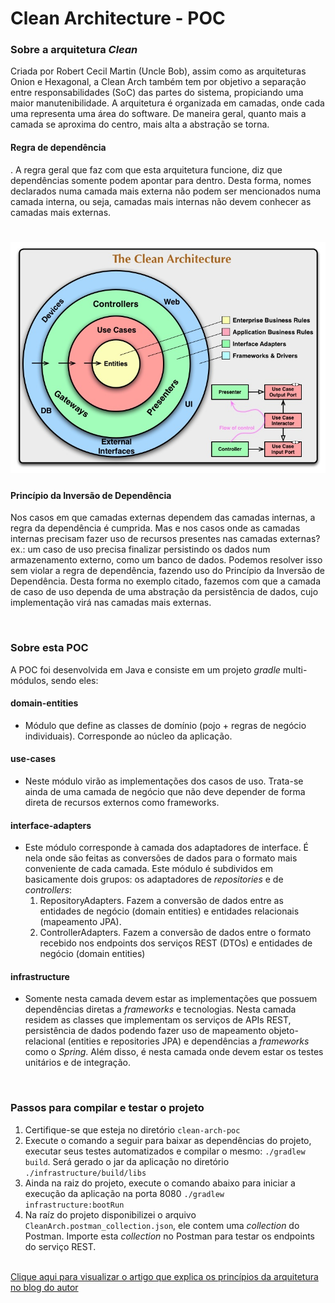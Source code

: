 # Clean Architecture - POC 

### Sobre a arquitetura *Clean*

Criada por Robert Cecil Martin (Uncle Bob), assim como as arquiteturas Onion e Hexagonal, a Clean Arch também tem por objetivo a separação entre responsabilidades (SoC) das partes do sistema, propiciando uma maior manutenibilidade. A arquitetura é organizada em camadas, onde cada uma representa uma área do software. De maneira geral, quanto mais a camada se aproxima do centro, mais alta a abstração se torna. 

#### Regra de dependência

. A regra geral que faz com que esta arquitetura funcione, diz que dependências somente podem apontar para dentro. Desta forma, nomes declarados numa camada mais externa não podem ser mencionados numa camada interna, ou seja, camadas mais internas não devem conhecer as camadas mais externas.



# ![Diagrama](./diagram.jpg) 



#### Princípio da Inversão de Dependência

Nos casos em que camadas externas dependem das camadas internas, a regra da dependência é cumprida. Mas e nos casos onde as camadas internas precisam fazer uso de recursos presentes nas camadas externas? ex.: um caso de uso precisa finalizar persistindo os dados num armazenamento externo, como um banco de dados. Podemos resolver isso sem violar a regra de dependência, fazendo uso do Princípio da Inversão de Dependência. Desta forma no exemplo citado, fazemos com que a camada de caso de uso dependa de uma abstração da persistência de dados, cujo implementação virá nas camadas mais externas.

<br>

### Sobre esta POC

A POC foi desenvolvida em Java e consiste em um projeto *gradle* multi-módulos, sendo eles: 

#### domain-entities
+ Módulo que define as classes de domínio (pojo + regras de negócio individuais). Corresponde ao núcleo da aplicação.

#### use-cases
+ Neste módulo virão as implementações dos casos de uso. Trata-se ainda de uma camada de negócio que não deve depender de forma direta de recursos externos como frameworks.

#### interface-adapters
+ Este módulo corresponde à camada dos adaptadores de interface. É nela onde são feitas as conversões de dados para o formato mais conveniente de cada camada. Este módulo é subdividos em basicamente dois grupos: os adaptadores de *repositories* e de *controllers*:
  1. RepositoryAdapters. Fazem a conversão de dados entre as entidades de negócio (domain entities) e entidades relacionais (mapeamento JPA).
  2. ControllerAdapters. Fazem a conversão de dados entre o formato recebido nos endpoints dos serviços REST (DTOs) e entidades de negócio (domain entities)

#### infrastructure
+ Somente nesta camada devem estar as implementações que possuem dependências diretas a *frameworks* e tecnologias. Nesta camada residem as classes que implementam os serviços de APIs REST, persistência de dados podendo fazer uso de mapeamento objeto-relacional (entities e repositories JPA) e dependências a *frameworks* como o *Spring*. Além disso, é nesta camada onde devem estar os testes unitários e de integração.  

<br>

### Passos para compilar e testar o projeto

1. Certifique-se que esteja no diretório `clean-arch-poc`
2. Execute o comando a seguir para baixar as dependências do projeto, executar seus testes automatizados e compilar o mesmo:   `./gradlew build`. Será gerado o jar da aplicação no diretório `./infrastructure/build/libs`
3. Ainda na raiz do projeto, execute o comando abaixo para iniciar a execução da aplicação na porta 8080
`./gradlew infrastructure:bootRun`
4. Na raíz do projeto disponibilizei o arquivo `CleanArch.postman_collection.json`, ele contem uma *collection* do Postman. Importe esta *collection* no Postman para testar os endpoints do serviço REST. <br><br>

[Clique aqui para visualizar o artigo que explica os princípios da arquitetura no blog do autor](https://blog.cleancoder.com/uncle-bob/2012/08/13/the-clean-architecture.html)

